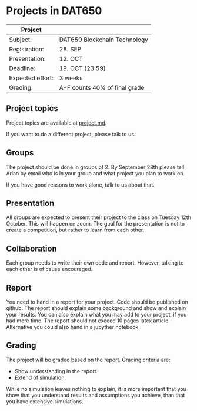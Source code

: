 # Projects in DAT650

| Project          |                              |
| ---------------- | ---------------------------- |
| Subject:         | DAT650 Blockchain Technology |
| Registration:    | 28. SEP                      |
| Presentation:    | 12. OCT                      |
| Deadline:        | 19. OCT (23:59)              |
| Expected effort: | 3 weeks                    |
| Grading:         | A-F counts 40% of final grade |

## Project topics

Project topics are available at [project.md](project.md).

If you want to do a different project, please talk to us.

## Groups

The project should be done in groups of 2.
By September 28th please tell Arian by email who is in your group and what project you plan to work on.

If you have good reasons to work alone, talk to us about that.

## Presentation
All groups are expected to present their project to the class on Tuesday 12th October.
This will happen on zoom.
The goal for the presentation is not to create a competition, but rather to learn from each other.

## Collaboration
Each group needs to write their own code and report. However, talking to each other is of cause encouraged.

## Report
You need to hand in a report for your project. 
Code should be published on github.
The report should explain some background and show and explain your results.
You can also explain what you may add to your project, if you had more time.
The report should not exceed 10 pages latex article.
Alternative you could also hand in a jupyther notebook.

## Grading
The project will be graded based on the report.
Grading criteria are:
* Show understanding in the report.
* Extend of simulation.

While no simulation leaves nothing to explain, it is more important that you show that you understand results and assumptions you achieve, than that you have extensive simulations.
